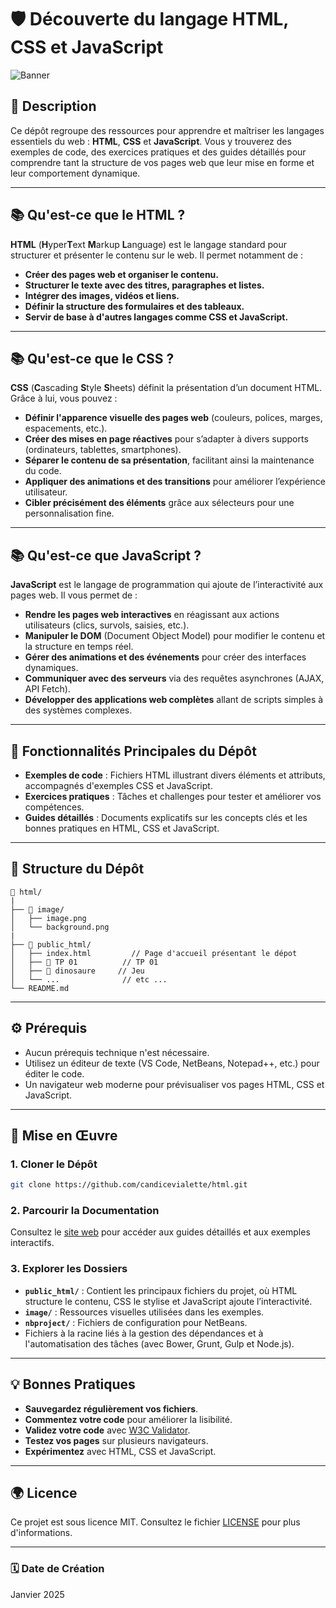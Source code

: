 # 🛡️ **Découverte du langage HTML, CSS et JavaScript**

![Banner](image/background.png)

## 📝 **Description**

Ce dépôt regroupe des ressources pour apprendre et maîtriser les langages essentiels du web : **HTML**, **CSS** et **JavaScript**. Vous y trouverez des exemples de code, des exercices pratiques et des guides détaillés pour comprendre tant la structure de vos pages web que leur mise en forme et leur comportement dynamique.

---

## 📚 **Qu'est-ce que le HTML ?**

**HTML** (**H**yper**T**ext **M**arkup **L**anguage) est le langage standard pour structurer et présenter le contenu sur le web. Il permet notamment de :

- **Créer des pages web et organiser le contenu.**
- **Structurer le texte avec des titres, paragraphes et listes.**
- **Intégrer des images, vidéos et liens.**
- **Définir la structure des formulaires et des tableaux.**
- **Servir de base à d'autres langages comme CSS et JavaScript.**

---

## 📚 **Qu'est-ce que le CSS ?**

**CSS** (**C**ascading **S**tyle **S**heets) définit la présentation d’un document HTML. Grâce à lui, vous pouvez :

- **Définir l'apparence visuelle des pages web** (couleurs, polices, marges, espacements, etc.).
- **Créer des mises en page réactives** pour s’adapter à divers supports (ordinateurs, tablettes, smartphones).
- **Séparer le contenu de sa présentation**, facilitant ainsi la maintenance du code.
- **Appliquer des animations et des transitions** pour améliorer l’expérience utilisateur.
- **Cibler précisément des éléments** grâce aux sélecteurs pour une personnalisation fine.

---

## 📚 **Qu'est-ce que JavaScript ?**

**JavaScript** est le langage de programmation qui ajoute de l’interactivité aux pages web. Il vous permet de :

- **Rendre les pages web interactives** en réagissant aux actions utilisateurs (clics, survols, saisies, etc.).
- **Manipuler le DOM** (Document Object Model) pour modifier le contenu et la structure en temps réel.
- **Gérer des animations et des événements** pour créer des interfaces dynamiques.
- **Communiquer avec des serveurs** via des requêtes asynchrones (AJAX, API Fetch).
- **Développer des applications web complètes** allant de scripts simples à des systèmes complexes.

---

## 🔗 **Fonctionnalités Principales du Dépôt**

- **Exemples de code** : Fichiers HTML illustrant divers éléments et attributs, accompagnés d'exemples CSS et JavaScript.
- **Exercices pratiques** : Tâches et challenges pour tester et améliorer vos compétences.
- **Guides détaillés** : Documents explicatifs sur les concepts clés et les bonnes pratiques en HTML, CSS et JavaScript.

---

## 🐂 **Structure du Dépôt**

```
📂 html/
|
├── 📂 image/
│   ├── image.png
│   └── background.png
|
├── 📂 public_html/
│   ├── index.html         // Page d'accueil présentant le dépot
│   ├── 📂 TP 01          // TP 01
│   ├── 📂 dinosaure     // Jeu
│   └── ...              // etc ...
└── README.md             
```

---

## ⚙️ **Prérequis**

- Aucun prérequis technique n'est nécessaire.
- Utilisez un éditeur de texte (VS Code, NetBeans, Notepad++, etc.) pour éditer le code.
- Un navigateur web moderne pour prévisualiser vos pages HTML, CSS et JavaScript.

---

## 🚀 **Mise en Œuvre**

### 1. **Cloner le Dépôt**

```bash
git clone https://github.com/candicevialette/html.git
```

### 2. **Parcourir la Documentation**

Consultez le [site web](https://candicevialette.github.io/html/public_html/) pour accéder aux guides détaillés et aux exemples interactifs.

### 3. **Explorer les Dossiers**

- **`public_html/`** : Contient les principaux fichiers du projet, où HTML structure le contenu, CSS le stylise et JavaScript ajoute l’interactivité.
- **`image/`** : Ressources visuelles utilisées dans les exemples.
- **`nbproject/`** : Fichiers de configuration pour NetBeans.
- Fichiers à la racine liés à la gestion des dépendances et à l'automatisation des tâches (avec Bower, Grunt, Gulp et Node.js).

---

## 💡 **Bonnes Pratiques**

- **Sauvegardez régulièrement vos fichiers**.
- **Commentez votre code** pour améliorer la lisibilité.
- **Validez votre code** avec [W3C Validator](https://validator.w3.org/).
- **Testez vos pages** sur plusieurs navigateurs.
- **Expérimentez** avec HTML, CSS et JavaScript.

---

## 🌍 **Licence**

Ce projet est sous licence MIT. Consultez le fichier [LICENSE](LICENSE) pour plus d'informations.

---

### 🗓 **Date de Création**

Janvier 2025
